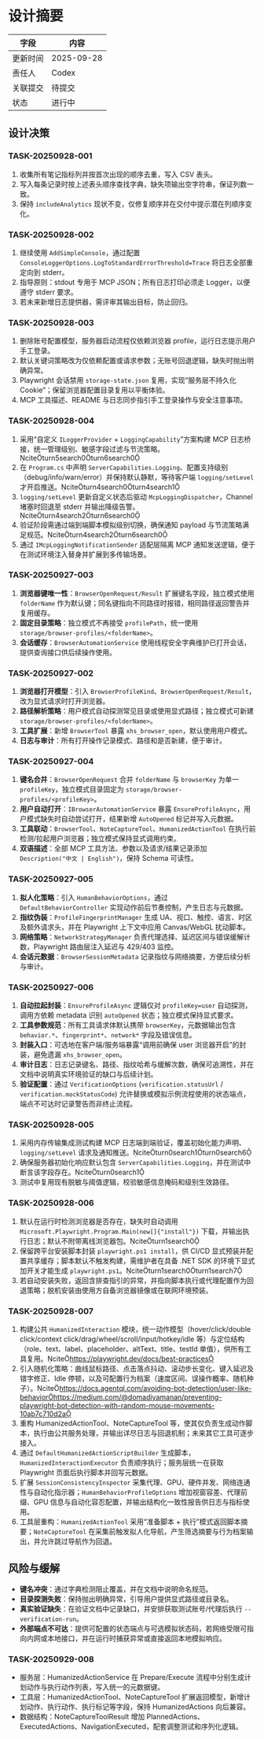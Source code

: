 ﻿# 设计摘要

| 字段 | 内容 |
| --- | --- |
| 更新时间 | 2025-09-28 |
| 责任人 | Codex |
| 关联提交 | 待提交 |
| 状态 | 进行中 |

## 设计决策

### TASK-20250928-001
1. 收集所有笔记指标列并按首次出现的顺序去重，写入 CSV 表头。
2. 写入每条记录时按上述表头顺序查找字典，缺失项输出空字符串，保证列数一致。
3. 保持 `includeAnalytics` 现状不变，仅修复顺序并在交付中提示潜在列顺序变化。

### TASK-20250928-002
1. 继续使用 `AddSimpleConsole`，通过配置 `ConsoleLoggerOptions.LogToStandardErrorThreshold=Trace` 将日志全部重定向到 stderr。
2. 指导原则：stdout 专用于 MCP JSON；所有日志打印必须走 Logger，以便遵守 stderr 要求。
3. 若未来新增日志提供器，需评审其输出目标，防止回归。

### TASK-20250928-003
1. 删除账号配置模型，服务器启动流程仅依赖浏览器 profile，运行日志提示用户手工登录。
2. 默认关键词策略改为仅依赖配置或请求参数；无账号回退逻辑，缺失时抛出明确异常。
3. Playwright 会话禁用 `storage-state.json` 复用，实现“服务层不持久化 Cookie”；保留浏览器配置目录复用以平衡体验。
4. MCP 工具描述、README 与日志同步指引手工登录操作与安全注意事项。

### TASK-20250928-004
1. 采用“自定义 `ILoggerProvider` + `LoggingCapability`”方案构建 MCP 日志桥接，统一管理级别、敏感字段过滤与节流策略。citeturn5search0turn6search0
2. 在 `Program.cs` 中声明 `ServerCapabilities.Logging`、配置支持级别（debug/info/warn/error）并保持默认静默，等待客户端 `logging/setLevel` 才开启推送。citeturn4search0turn4search1
3. `logging/setLevel` 更新自定义状态后驱动 `McpLoggingDispatcher`，Channel 堵塞时回退至 stderr 并输出降级告警。citeturn4search2turn6search0
4. 验证阶段需通过端到端脚本模拟级别切换，确保通知 payload 与节流策略满足规范。citeturn4search2turn6search0
5. 通过 `IMcpLoggingNotificationSender` 适配层隔离 MCP 通知发送逻辑，便于在测试环境注入替身并扩展到多传输场景。

### TASK-20250927-003
1. **浏览器键唯一性**：`BrowserOpenRequest/Result` 扩展键名字段，独立模式使用 `folderName` 作为默认键；同名键指向不同路径时报错，相同路径返回警告并复用缓存。
2. **固定目录策略**：独立模式不再接受 `profilePath`，统一使用 `storage/browser-profiles/<folderName>`。
3. **会话缓存**：`BrowserAutomationService` 使用线程安全字典维护已打开会话，提供查询接口供后续操作使用。

### TASK-20250927-002
1. **浏览器打开模型**：引入 `BrowserProfileKind`、`BrowserOpenRequest/Result`，改为显式请求时打开浏览器。
2. **路径解析策略**：用户模式自动探测常见目录或使用显式路径；独立模式可新建 `storage/browser-profiles/<folderName>`。
3. **工具扩展**：新增 `BrowserTool` 暴露 `xhs_browser_open`，默认使用用户模式。
4. **日志与审计**：所有打开操作记录模式、路径和是否新建，便于审计。

### TASK-20250927-004
1. **键名合并**：`BrowserOpenRequest` 合并 `folderName` 与 `browserKey` 为单一 `profileKey`，独立模式目录固定为 `storage/browser-profiles/<profileKey>`。
2. **用户自动打开**：`IBrowserAutomationService` 暴露 `EnsureProfileAsync`，用户模式缺失时自动尝试打开，结果新增 `AutoOpened` 标记并写入元数据。
3. **工具联动**：`BrowserTool`、`NoteCaptureTool`、`HumanizedActionTool` 在执行前检测/拉起用户浏览器；独立模式保持显式调用约束。
4. **双语描述**：全部 MCP 工具方法、参数以及请求/结果记录添加 `Description("中文 | English")`，保持 Schema 可读性。

### TASK-20250927-005
1. **拟人化策略**：引入 `HumanBehaviorOptions`，通过 `DefaultBehaviorController` 实现动作前后节奏控制，产生日志与元数据。
2. **指纹伪装**：`ProfileFingerprintManager` 生成 UA、视口、触控、语言、时区及额外请求头，并在 Playwright 上下文中应用 Canvas/WebGL 扰动脚本。
3. **网络策略**：`NetworkStrategyManager` 负责代理选择、延迟区间与错误缓解计数，Playwright 路由层注入延迟与 429/403 监控。
4. **会话元数据**：`BrowserSessionMetadata` 记录指纹与网络摘要，方便后续分析与审计。

### TASK-20250927-006
1. **自动拉起封装**：`EnsureProfileAsync` 逻辑仅对 `profileKey=user` 自动探测，调用方依赖 metadata 识别 `autoOpened` 状态；独立模式保持显式要求。
2. **工具参数规范**：所有工具请求体默认携带 `browserKey`，元数据输出包含 `behavior.*`、`fingerprint*`、`network*` 字段及错误信息。
3. **封装入口**：可选地在客户端/服务端暴露“调用前确保 user 浏览器开启”的封装，避免遗漏 `xhs_browser_open`。
4. **审计日志**：日志记录键名、路径、指纹哈希与缓解次数，确保可追溯性，并在文档中说明真实环境验证的缺口与后续计划。
5. **验证配置**：通过 `VerificationOptions` (`verification.statusUrl` / `verification.mockStatusCode`) 允许替换或模拟示例流程使用的状态端点，端点不可达时记录警告而非终止流程。

### TASK-20250928-005
1. 采用内存传输集成测试构建 MCP 日志端到端验证，覆盖初始化能力声明、`logging/setLevel` 请求及通知推送。citeturn0search1turn0search6
2. 确保服务器初始化响应默认包含 `ServerCapabilities.Logging`，并在测试中断言该字段存在。citeturn0search1
3. 测试中复用现有脱敏与阈值逻辑，校验敏感信息掩码和级别生效路径。

### TASK-20250928-006
1. 默认在运行时检测浏览器是否存在，缺失时自动调用 `Microsoft.Playwright.Program.Main(new[]{"install"})` 下载，并输出执行日志；默认不附带离线浏览器包。citeturn1search0
2. 保留跨平台安装脚本封装 `playwright.ps1 install`，供 CI/CD 显式预装并配置共享缓存；脚本默认不触发构建，需维护者在具备 .NET SDK 的环境下显式加开关才能生成 `playwright.ps1`。citeturn1search0turn1search7
3. 若自动安装失败，返回含排查指引的异常，并指向脚本执行或代理配置作为回退策略；脱机安装由使用方自备浏览器镜像或在联网环境预装。

### TASK-20250928-007
1. 构建公共 `HumanizedInteraction` 模块，统一动作模型（hover/click/double click/context click/drag/wheel/scroll/input/hotkey/idle 等）与定位结构（role、text、label、placeholder、altText、title、testId 单值），供所有工具复用。citehttps://playwright.dev/docs/best-practices
2. 引入随机化策略：曲线鼠标路径、点击落点抖动、滚动步长变化、键入延迟及错字修正、Idle 停顿，以及可配置行为档案（速度区间、误操作概率、随机种子）。citehttps://docs.agentql.com/avoiding-bot-detection/user-like-behaviorhttps://medium.com/@domadiyamanan/preventing-playwright-bot-detection-with-random-mouse-movements-10ab7c710d2a
3. 重构 HumanizedActionTool、NoteCaptureTool 等，使其仅负责生成动作脚本，执行由公共服务处理，并输出详尽日志与回退机制；未来其它工具可逐步接入。
4. 通过 `DefaultHumanizedActionScriptBuilder` 生成脚本，`HumanizedInteractionExecutor` 负责顺序执行；服务层统一在获取 Playwright 页面后执行脚本并回写元数据。
5. 扩展 `SessionConsistencyInspector` 采集代理、GPU、硬件并发、网络连通性与自动化指示器；`HumanBehaviorProfileOptions` 增加视窗容差、代理前缀、GPU 信息与自动化容忍配置，并输出结构化一致性报告供日志与指标使用。
6. 工具层重构：`HumanizedActionTool` 采用“准备脚本 + 执行”模式返回脚本摘要；`NoteCaptureTool` 在采集前触发拟人化导航，产生筛选摘要与行为档案输出，并允许跳过导航作为回退。

## 风险与缓解

- **键名冲突**：通过字典检测阻止覆盖，并在文档中说明命名规范。
- **目录探测失败**：保持抛出明确异常，引导用户提供显式路径或目录名。
- **真实验证缺失**：在验证文档中记录缺口，并安排获取测试账号/代理后执行 `--verification-run`。
- **外部端点不可达**：提供可配置的状态端点与可选模拟状态码，若网络受限可指向内网或本地接口，并在运行时捕获异常或直接返回本地模拟响应。
### TASK-20250929-008
- 服务层：HumanizedActionService 在 Prepare/Execute 流程中分别生成计划动作与执行动作列表，写入统一的元数据键。
- 工具层：HumanizedActionTool、NoteCaptureTool 扩展返回模型，新增计划动作、执行动作、执行标记等字段，保持 HumanizedActions 向后兼容。
- 数据结构：NoteCaptureToolResult 增加 PlannedActions、ExecutedActions、NavigationExecuted，配套调整测试和序列化逻辑。
